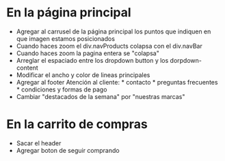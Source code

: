 # En la página principal

-  Agregar al carrusel de la página principal los puntos que indiquen en que imagen estamos posicionados
-  Cuando haces zoom el div.navProducts colapsa con el div.navBar
-  Cuando haces zoom la pagina entera se "colapsa"
-  Arreglar el espaciado entre los dropdown button y los dorpdown-content
-  Modificar el ancho y color de lineas principales
-  Agregar al footer Atención al cliente: 
        * contacto
        * preguntas frecuentes
        * condiciones y formas de pago
- Cambiar "destacados de la semana" por "nuestras marcas"


# En la carrito de compras

- Sacar el header 
- Agregar boton de seguir comprando